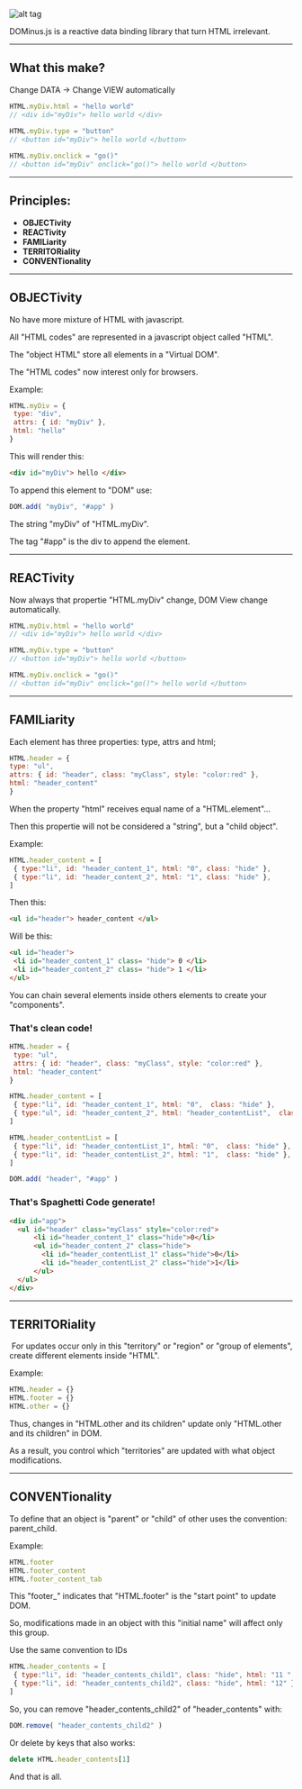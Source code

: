 ![alt tag](https://imgur.com/FO7LGTc.png)

DOMinus.js is a reactive data binding library that turn HTML irrelevant.

---

 ## What this make?
  
 Change DATA -> Change VIEW automatically
 ```Javascript
 HTML.myDiv.html = "hello world" 
 // <div id="myDiv"> hello world </div>
  
 HTML.myDiv.type = "button"
 // <button id="myDiv"> hello world </button>
 
 HTML.myDiv.onclick = "go()"
 // <button id="myDiv" onclick="go()"> hello world </button> 
  ```
  
  ---
  
 ## Principles:
  
 
 * **OBJECTivity**
 * **REACTivity**
 * **FAMILiarity**
 * **TERRITORiality**
 * **CONVENTionality**
 
 ---
 
## OBJECTivity

No have more mixture of HTML with javascript.

All "HTML codes" are represented in a javascript object called "HTML". 

The "object HTML" store all elements in a "Virtual DOM".  

The "HTML codes" now interest only for browsers.
  
 Example:
 ```Javascript
 HTML.myDiv = {
  type: "div", 
  attrs: { id: "myDiv" },
  html: "hello"  
 }
 ```
 
 This will render this: 
 
  ```Html
 <div id="myDiv"> hello </div>
 ```
 To append this element to "DOM" use:
 
  ```Javascript
 DOM.add( "myDiv", "#app" )
  ``` 
  
 The string "myDiv" of "HTML.myDiv".
 
 The tag "#app" is the div to append the element.
 
 ---
 
## REACTivity

 Now always that propertie "HTML.myDiv" change, DOM View change automatically.
 
  ```Javascript
 HTML.myDiv.html = "hello world" 
 // <div id="myDiv"> hello world </div>
  
 HTML.myDiv.type = "button"
 // <button id="myDiv"> hello world </button>
 
 HTML.myDiv.onclick = "go()"
 // <button id="myDiv" onclick="go()"> hello world </button> 
  ```
 
 ---
 
## FAMILiarity

Each element has three properties: type, attrs and html; 
 
   ```Javascript
HTML.header = {
   type: "ul", 
   attrs: { id: "header", class: "myClass", style: "color:red" },
   html: "header_content"  
}
   ```
   
 When the property "html" receives equal name of a "HTML.element"...
 
 Then this propertie will not be considered a "string", but a "child object".
 
 Example:
 ```Javascript
 HTML.header_content = [
  { type:"li", id: "header_content_1", html: "0", class: "hide" },  
  { type:"li", id: "header_content_2", html: "1", class: "hide" },
 ] 
 ```
 
 Then this:
 ```Html
 <ul id="header"> header_content </ul>
 ```
 
 Will be this:
 ```Html
 <ul id="header">  
  <li id="header_content_1" class= "hide"> 0 </li>
  <li id="header_content_2" class= "hide"> 1 </li>
 </ul>
  ```
  
 You can chain several elements inside others elements to create your "components".

### That's clean code! 
 ```Javascript
 HTML.header = {
  type: "ul", 
  attrs: { id: "header", class: "myClass", style: "color:red" },
  html: "header_content"  
 }
 
 HTML.header_content = [
  { type:"li", id: "header_content_1", html: "0",  class: "hide" },  
  { type:"ul", id: "header_content_2", html: "header_contentList",  class: "hide" },
 ] 
 
 HTML.header_contentList = [
  { type:"li", id: "header_contentList_1", html: "0",  class: "hide" },  
  { type:"li", id: "header_contentList_2", html: "1",  class: "hide" },
 ] 
 
 DOM.add( "header", "#app" )
 ```

 
  ### That's Spaghetti Code generate! 
```Html
<div id="app">
  <ul id="header" class="myClass" style="color:red">
      <li id="header_content_1" class="hide">0</li>
      <ul id="header_content_2" class="hide">
        <li id="header_contentList_1" class="hide">0</li>
        <li id="header_contentList_2" class="hide">1</li>
      </ul>
  </ul>
</div>
```

---
 
## TERRITORiality

 For updates occur only in this "territory" or "region" or "group of elements", create different elements inside "HTML".
 
 Example:
 ```Javascript
 HTML.header = {} 
 HTML.footer = {}
 HTML.other = {}
 ```
 
 Thus, changes in "HTML.other and its children" update only "HTML.other and its children" in DOM. 
 
 As a result, you control which "territories" are updated with what object modifications.
 
 ---
 
## CONVENTionality
 
 To define that an object is "parent" or "child" of other uses the convention: parent_child.
 
 Example: 
  ```Javascript
  HTML.footer
  HTML.footer_content
  HTML.footer_content_tab 
  ```
  
 This "footer_" indicates that "HTML.footer" is the "start point" to update DOM. 
 
 So, modifications made in an object with this "initial name" will affect only this group.
 
 Use the same convention to IDs
 ```Javascript
 HTML.header_contents = [
  { type:"li", id: "header_contents_child1", class: "hide", html: "11 " },  
  { type:"li", id: "header_contents_child2", class: "hide", html: "12" },
 ] 
  ```
 So, you can remove "header_contents_child2" of "header_contents" with:
  ```Javascript
 DOM.remove( "header_contents_child2" )
  ```

 Or delete by keys that also works:
  ```Javascript
 delete HTML.header_contents[1]
   ```
  
 And that is all.

 
 
 
 
 
 
 
 
 
 
 
